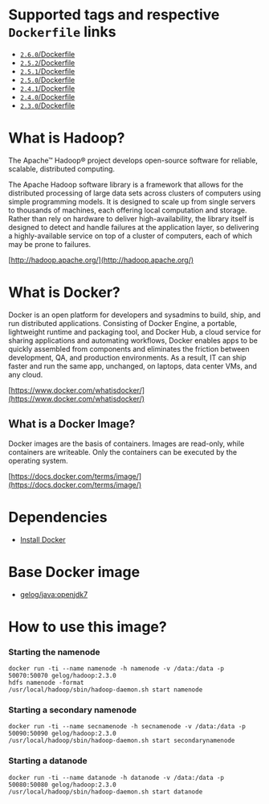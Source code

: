 # Supported tags and respective `Dockerfile` links
- [`2.6.0`/Dockerfile](https://github.com/GELOG/docker-ubuntu-hadoop/tree/2.6.0/Dockerfile)
- [`2.5.2`/Dockerfile](https://github.com/GELOG/docker-ubuntu-hadoop/tree/2.5.2/Dockerfile)
- [`2.5.1`/Dockerfile](https://github.com/GELOG/docker-ubuntu-hadoop/tree/2.5.1/Dockerfile)
- [`2.5.0`/Dockerfile](https://github.com/GELOG/docker-ubuntu-hadoop/tree/2.5.0/Dockerfile)
- [`2.4.1`/Dockerfile](https://github.com/GELOG/docker-ubuntu-hadoop/tree/2.4.1/Dockerfile)
- [`2.4.0`/Dockerfile](https://github.com/GELOG/docker-ubuntu-hadoop/tree/2.4.0/Dockerfile)
- [`2.3.0`/Dockerfile](https://github.com/GELOG/docker-ubuntu-hadoop/tree/2.3.0/Dockerfile)

# What is Hadoop?
The Apache™ Hadoop® project develops open-source software for reliable, scalable, distributed computing.

The Apache Hadoop software library is a framework that allows for the distributed processing of large data sets across clusters of computers using simple programming models. It is designed to scale up from single servers to thousands of machines, each offering local computation and storage. Rather than rely on hardware to deliver high-availability, the library itself is designed to detect and handle failures at the application layer, so delivering a highly-available service on top of a cluster of computers, each of which may be prone to failures.

[http://hadoop.apache.org/](http://hadoop.apache.org/)

# What is Docker?
Docker is an open platform for developers and sysadmins to build, ship, and run distributed applications. Consisting of Docker Engine, a portable, lightweight runtime and packaging tool, and Docker Hub, a cloud service for sharing applications and automating workflows, Docker enables apps to be quickly assembled from components and eliminates the friction between development, QA, and production environments. As a result, IT can ship faster and run the same app, unchanged, on laptops, data center VMs, and any cloud.

[https://www.docker.com/whatisdocker/](https://www.docker.com/whatisdocker/)

## What is a Docker Image?
Docker images are the basis of containers. Images are read-only, while containers are writeable. Only the containers can be executed by the operating system.

[https://docs.docker.com/terms/image/](https://docs.docker.com/terms/image/)

# Dependencies
* [Install Docker](https://docs.docker.com/installation/)

# Base Docker image
* [gelog/java:openjdk7](https://registry.hub.docker.com/u/gelog/java/)

# How to use this image?
### Starting the namenode
    docker run -ti --name namenode -h namenode -v /data:/data -p 50070:50070 gelog/hadoop:2.3.0
    hdfs namenode -format
    /usr/local/hadoop/sbin/hadoop-daemon.sh start namenode
### Starting a secondary namenode
    docker run -ti --name secnamenode -h secnamenode -v /data:/data -p 50090:50090 gelog/hadoop:2.3.0
    /usr/local/hadoop/sbin/hadoop-daemon.sh start secondarynamenode
### Starting a datanode
    docker run -ti --name datanode -h datanode -v /data:/data -p 50080:50080 gelog/hadoop:2.3.0
    /usr/local/hadoop/sbin/hadoop-daemon.sh start datanode
